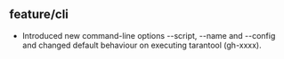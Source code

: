 ## feature/cli

* Introduced new command-line options --script, --name and --config
  and changed default behaviour on executing tarantool (gh-xxxx).
